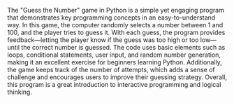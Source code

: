 The "Guess the Number" game in Python is a simple yet engaging program that demonstrates key programming concepts in an easy-to-understand way. In this game, the computer randomly selects a number between 1 and 100, and the player tries to guess it. With each guess, the program provides feedback—letting the player know if the guess was too high or too low—until the correct number is guessed. The code uses basic elements such as loops, conditional statements, user input, and random number generation, making it an excellent exercise for beginners learning Python. Additionally, the game keeps track of the number of attempts, which adds a sense of challenge and encourages users to improve their guessing strategy. Overall, this program is a great introduction to interactive programming and logical thinking.
